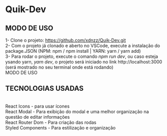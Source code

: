 # Quik-Dev

<h2>MODO DE USO</h2>

1- Clone o projeto: https://github.com/xdnzz/Quik-Dev.git </br>
2- Com o projeto já clonado e aberto no VSCode, execute a instalação do package.JSON (NPM: npm / npm install | YARN: yarn / yarn add) </br>
3- Para rodar o projeto, execute o comando *npm run dev*, ou caso esteja ysando yarn, *yarn dev*, o projeto será iniciado no link http://localhost:3000 (será mostrado no seu terminal onde está rodando)</br>
MODO DE USO

<h2>TECNOLOGIAS USADAS</h2></br>
React Icons - para usar ícones </br>
React Modal - Para exibição do modal e uma melhor organização na questão de editar informações</br>
React Router Dom - Para criação das rodas </br>
Styled Components - Para estilização e organização </br>

